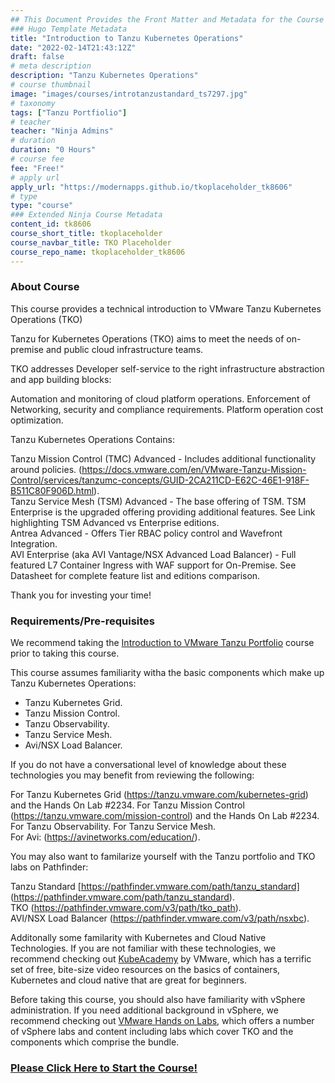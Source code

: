 ```yaml
---
## This Document Provides the Front Matter and Metadata for the Course Information page used in the modernapps.ninja homepage and the member profile page.
### Hugo Template Metadata
title: "Introduction to Tanzu Kubernetes Operations"
date: "2022-02-14T21:43:12Z"
draft: false
# meta description
description: "Tanzu Kubernetes Operations"
# course thumbnail
image: "images/courses/introtanzustandard_ts7297.jpg"
# taxonomy
tags: ["Tanzu Portfiolio"]
# teacher
teacher: "Ninja Admins"
# duration
duration: "0 Hours"
# course fee
fee: "Free!"
# apply url
apply_url: "https://modernapps.github.io/tkoplaceholder_tk8606"
# type
type: "course"
### Extended Ninja Course Metadata
content_id: tk8606
course_short_title: tkoplaceholder
course_navbar_title: TKO Placeholder
course_repo_name: tkoplaceholder_tk8606
---  
```

  
  
### About Course

This course provides a technical introduction to VMware Tanzu Kubernetes Operations (TKO)  

Tanzu for Kubernetes Operations (TKO) aims to meet the needs of on-premise and public cloud infrastructure teams.    

TKO addresses Developer self-service to the right infrastructure abstraction and app building blocks:  

Automation and monitoring of cloud platform operations. 
Enforcement of Networking, security and compliance requirements. 
Platform operation cost optimization.  

Tanzu Kubernetes Operations Contains:    

Tanzu Mission Control (TMC) Advanced - Includes additional functionality around policies.  (https://docs.vmware.com/en/VMware-Tanzu-Mission-Control/services/tanzumc-concepts/GUID-2CA211CD-E62C-46E1-918F-B511C80F906D.html).  
Tanzu Service Mesh (TSM) Advanced - The base offering of TSM. TSM Enterprise is the upgraded offering providing additional features. See Link highlighting TSM Advanced vs Enterprise editions.   
Antrea Advanced - Offers Tier RBAC policy control and Wavefront Integration.   
AVI Enterprise (aka AVI Vantage/NSX Advanced Load Balancer) - Full featured L7 Container Ingress with WAF support for On-Premise. See Datasheet for complete feature list and editions comparison.  

Thank you for investing your time!  


### Requirements/Pre-requisites

We recommend taking the [Introduction to VMware Tanzu
Portfolio](https://lms.modernapps.ninja/courses/course-v1:modernapps+COU-TP6539+Perpetual/course/) course
prior to taking this course.  

This course assumes familiarity witha the basic components which make up Tanzu Kubernetes Operations:  
- Tanzu Kubernetes Grid. 
- Tanzu Mission Control. 
- Tanzu Observability. 
- Tanzu Service Mesh. 
- Avi/NSX Load Balancer. 

If you do not have a conversational level of knowledge about these technologies you may benefit from reviewing the following:   

For Tanzu Kubernetes Grid (https://tanzu.vmware.com/kubernetes-grid) and the Hands On Lab #2234. 
For Tanzu Mission Control (https://tanzu.vmware.com/mission-control) and the Hands On Lab #2234. 
For Tanzu Observability. 
For Tanzu Service Mesh.  
For Avi: (https://avinetworks.com/education/).  

You may also want to familarize yourself with the Tanzu portfolio and  TKO labs on Pathfinder:   

Tanzu Standard [https://pathfinder.vmware.com/path/tanzu_standard] (https://pathfinder.vmware.com/path/tanzu_standard).  
TKO (https://pathfinder.vmware.com/v3/path/tko_path).  
AVI/NSX Load Balancer (https://pathfinder.vmware.com/v3/path/nsxbc).  


Additonally some  familarity with  Kubernetes and Cloud Native
Technologies. If you are not familiar with these technologies, we
recommend checking out [KubeAcademy](https://kube.academy/) by VMware,
which has a terrific set of free, bite-size video resources on the
basics of containers, Kubernetes and cloud native that are great for
beginners.

Before taking this course, you should also have familiarity with vSphere
administration. If you need additional background in vSphere, we
recommend checking out [VMware Hands on Labs](https://hol.vmware.com),
which offers a number of vSphere labs and content including labs which cover TKO and the components which comprise the bundle.

### [Please Click Here to Start the Course!](https://modernapps.ninja/${course_repo_name}/)

